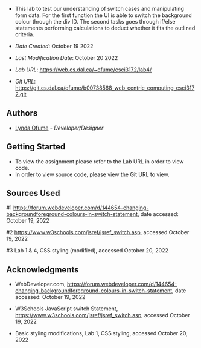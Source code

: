 * This lab to test our understanding of switch cases and manipulating form data. For the first function the UI is able to switch the background colour through the div ID. The second tasks goes through if/else statements performing calculations to deduct whether it fits the outlined criteria.

* *Date Created*: October 19 2022
* *Last Modification Date*: October 20 2022
* *Lab URL*: <https://web.cs.dal.ca/~ofume/csci3172/lab4/>
* *Git URL*: <https://git.cs.dal.ca/ofume/b00738568_web_centric_computing_csci3172.git>

## Authors
* [Lynda Ofume](Ly863136@dal.ca) - *Developer/Designer*

## Getting Started

- To view the assignment please refer to the Lab URL in order to view code.
- In order to view source code, please view the Git URL to view.

## Sources Used

#1 https://forum.webdeveloper.com/d/144654-changing-backgroundforeground-colours-in-switch-statement, date accessed: October 19, 2022

#2 https://www.w3schools.com/jsref/jsref_switch.asp, accessed October 19, 2022 

#3 Lab 1 & 4, CSS styling (modified), accessed October 20, 2022

## Acknowledgments

* WebDeveloper.com, https://forum.webdeveloper.com/d/144654-changing-backgroundforeground-colours-in-switch-statement, date accessed: October 19, 2022

* W3Schools JavaScript switch Statement, https://www.w3schools.com/jsref/jsref_switch.asp, accessed October 19, 2022 

* Basic styling modifications, Lab 1, CSS styling, accessed October 20, 2022

